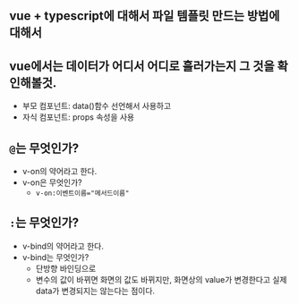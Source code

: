 ## vue + typescript에 대해서 파일 템플릿 만드는 방법에 대해서

## vue에서는 데이터가 어디서 어디로 흘러가는지 그 것을 확인해볼것.
- 부모 컴포넌트: data()함수 선언해서 사용하고
- 자식 컴포넌트: props 속성을 사용

## `@`는 무엇인가? 
- v-on의 약어라고 한다.
- v-on은 무엇인가?
  - `v-on:이벤트이름="메서드이름"`


## `:`는 무엇인가?
- v-bind의 약어라고 한다.
- v-bind는 무엇인가?
  - 단방향 바인딩으로
  - 변수의 값이 바뀌면 화면의 값도 바뀌지만, 화면상의 value가 변경한다고 실제 data가 변경되지는 않는다는 점이다.